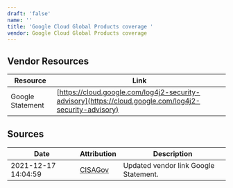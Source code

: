 ```yaml
---
draft: 'false'
name: ''
title: 'Google Cloud Global Products coverage '
vendor: Google Cloud Global Products coverage
---
```


## Vendor Resources
| Resource | Link |
| --- | --- |
| Google Statement | [https://cloud.google.com/log4j2-security-advisory](https://cloud.google.com/log4j2-security-advisory) |



## Sources
| Date | Attribution | Description |
| --- | --- | --- |
| 2021-12-17 14:04:59 | [CISAGov](https://raw.githubusercontent.com/cisagov/log4j-affected-db/develop/README.md) | Updated vendor link Google Statement.  |
